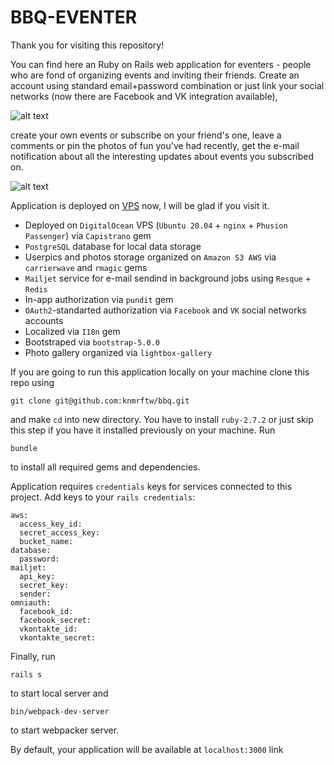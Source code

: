 # BBQ-EVENTER

Thank you for visiting this repository!

You can find here an Ruby on Rails web application for eventers - people who are fond of organizing events and inviting 
their friends. Create an account using standard email+password combination or just link your social networks (now there 
are Facebook and VK integration available), 

![alt text](https://media.giphy.com/media/NJbAyhkzSd5dvwwTMP/giphy.gif)

create your own events or subscribe on your friend's one, leave a comments or pin the photos of fun you've had recently,
get the e-mail notification about all the interesting updates about events you subscribed on.

![alt text](https://media.giphy.com/media/tDoZIuJ3MIEKmXvsns/giphy.gif)

Application is deployed on [VPS](https://bbq-eventer.site/) now, I will be glad if you visit it.

- Deployed on `DigitalOcean` VPS (`Ubuntu 20.04` + `nginx` + `Phusion Passenger`) via `Capistrano` gem
- `PostgreSQL` database for local data storage
- Userpics and photos storage organized on `Amazon S3 AWS` via `carrierwave` and `rmagic` gems
- `Mailjet` service for e-mail sendind in background jobs using `Resque` + `Redis`
- In-app authorization via `pundit` gem
- `OAuth2`-standarted authorization via `Facebook` and `VK` social networks accounts
- Localized via `I18n` gem
- Bootstraped via `bootstrap-5.0.0`
- Photo gallery organized via `lightbox-gallery`

If you are going to run this application locally on your machine clone this repo using
```
git clone git@github.com:knmrftw/bbq.git
```
and make `cd` into new directory.
You have to install `ruby-2.7.2` or just skip this step if you have it installed previously on your machine.
Run
```
bundle
```
to install all required gems and dependencies.

Application requires `credentials` keys for services connected to this project. Add keys to your `rails credentials`:
```
aws:
  access_key_id:
  secret_access_key:
  bucket_name:
database:
  password:
mailjet:
  api_key:
  secret_key:
  sender:
omniauth:
  facebook_id:
  facebook_secret: 
  vkontakte_id: 
  vkontakte_secret:
```

Finally, run 
```
rails s
``` 
to start local server and 
```
bin/webpack-dev-server
``` 
to start webpacker server.

By default, your application will be available at `localhost:3000` link
